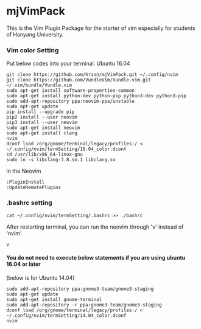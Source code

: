 # mjVimPack

This is the Vim Plugin Package for the starter of vim especially for students of Hanyang University.

### Vim color Setting

Put below codes into your terminal.
Ubuntu 16.04

<pre><code>git clone https://github.com/hrzon/mjVimPack.git ~/.config/nvim  
git clone https://github.com/VundleVim/Vundle.vim.git ~/.vim/bundle/Vundle.vim 
sudo apt-get install software-properties-common
sudo apt-get install python-dev python-pip python3-dev python3-pip
sudo add-apt-repository ppa:neovim-ppa/unstable
sudo apt-get update
pip install --upgrade pip
pip2 install --user neovim
pip3 install --user neovim
sudo apt-get install neovim
sudo apt-get install clang
nvim
dconf load /org/gnome/terminal/legacy/profiles:/ &lt; ~/.config/nvim/termSetting/16.04_color.dconf
cd /usr/lib/x86_64-linux-gnu
sudo ln -s libclang-3.8.so.1 libclang.so
</code></pre>

in the Neovim
<pre><code>:PluginInstall
:UpdateRemotePlugins</code></pre>

### .bashrc setting
<pre><code>cat ~/.config/nvim/termSetting/.bashrc >> ./bashrc</code></pre>

After restarting terminal, you can run the neovim through 'v' instead of 'nvim'
<pre><code>v</code></pre>

#### You do not need to execute below statements if you are using ubuntu 16.04 or later

(below is for Ubuntu 14.04)

<pre><code>sudo add-apt-repository ppa:gnome3-team/gnome3-staging
sudo apt-get update
sudo apt-get install gnome-terminal
sudo add-apt-repository -r ppa:gnome3-team/gnome3-staging
dconf load /org/gnome/terminal/legacy/profiles:/ &lt; ~/.config/nvim/termSetting/14.04_color.dconf
nvim</code></pre>
